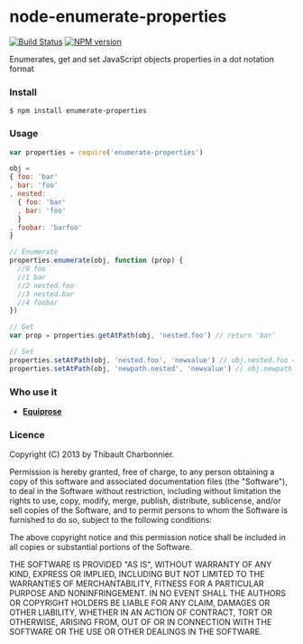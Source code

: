 # node-enumerate-properties

[![Build Status](https://api.travis-ci.org/thibaultCha/node-enumerate-properties.png)](https://travis-ci.org/thibaultCha/node-enumerate-properties) [![NPM version](https://badge.fury.io/js/enumerate-properties.png)](http://badge.fury.io/js/enumerate-properties)

Enumerates, get and set JavaScript objects properties in a dot notation format

### Install

```
$ npm install enumerate-properties
```

### Usage

```javascript
var properties = require('enumerate-properties')

obj = 
{ foo: 'bar'
, bar: 'foo'
, nested:
  { foo: 'bar'
  , bar: 'foo'
  }
, foobar: 'barfoo'
}

// Enumerate
properties.enumerate(obj, function (prop) {
  //0 foo
  //1 bar
  //2 nested.foo
  //3 nested.bar
  //4 foobar
})

// Get	
var prop = properties.getAtPath(obj, 'nested.foo') // return 'bar'

// Set
properties.setAtPath(obj, 'nested.foo', 'newvalue') // obj.nested.foo === 'newvalue'
properties.setAtPath(obj, 'newpath.nested', 'newvalue') // obj.newpath.nested is created
```

### Who use it

- **[Equiprose](http://www.equiprose.org)**

### Licence

Copyright (C) 2013 by Thibault Charbonnier.

Permission is hereby granted, free of charge, to any person obtaining a copy of this software and associated documentation files (the "Software"), to deal in the Software without restriction, including without limitation the rights to use, copy, modify, merge, publish, distribute, sublicense, and/or sell copies of the Software, and to permit persons to whom the Software is furnished to do so, subject to the following conditions:

The above copyright notice and this permission notice shall be included in all copies or substantial portions of the Software.

THE SOFTWARE IS PROVIDED "AS IS", WITHOUT WARRANTY OF ANY KIND, EXPRESS OR IMPLIED, INCLUDING BUT NOT LIMITED TO THE WARRANTIES OF MERCHANTABILITY, FITNESS FOR A PARTICULAR PURPOSE AND NONINFRINGEMENT. IN NO EVENT SHALL THE AUTHORS OR COPYRIGHT HOLDERS BE LIABLE FOR ANY CLAIM, DAMAGES OR OTHER LIABILITY, WHETHER IN AN ACTION OF CONTRACT, TORT OR OTHERWISE, ARISING FROM, OUT OF OR IN CONNECTION WITH THE SOFTWARE OR THE USE OR OTHER DEALINGS IN THE SOFTWARE.
